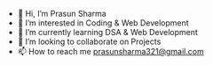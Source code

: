 - 👋 Hi, I’m Prasun Sharma
- 👀 I’m interested in Coding & Web Development
- 🌱 I’m currently learning DSA & Web Development
- 💞️ I’m looking to collaborate on Projects
- 📫 How to reach me prasunsharma321@gmail.com

<!---
12Prasun/12Prasun is a ✨ special ✨ repository because its `README.md` (this file) appears on your GitHub profile.
You can click the Preview link to take a look at your changes.
--->
